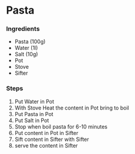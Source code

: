 # Pasta
### Ingredients
- Pasta (100g)
- Water (1l)
- Salt (10g)
- Pot
- Stove
- Sifter
### Steps
1. Put Water in Pot
2. With Stove Heat the content in Pot bring to boil
3. Put Pasta in Pot
4. Put Salt in Pot
5. Stop when boil pasta for 6-10 minutes
6. Put content in Pot in Sifter
7. Sift content in Sifter with Sifter
8. serve the content in Sifter 
